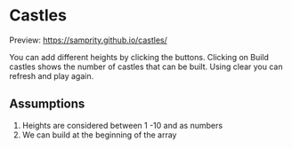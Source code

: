 # Castles
Preview: https://samprity.github.io/castles/

You can add different heights by clicking the buttons. Clicking on Build castles shows the number of castles that can be built. Using clear you can refresh and play again.
## Assumptions
1.  Heights are considered between 1 -10 and as numbers
2.  We can build at the beginning of the array

